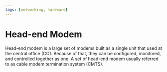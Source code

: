 ```yaml
---
tags: [networking, hardware]
---
```


# Head-end Modem

Head-end modem is a large set of modems built as a single unit that used at the
central office (CO). Because of that, they can be configured, monitored, and
controlled together as one. A set of head-end modem usually referred to as cable
modem termination system (CMTS).
